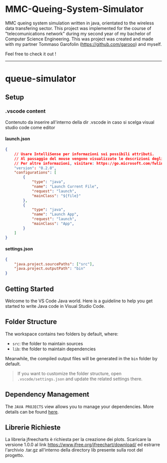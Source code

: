 # MMC-Queing-System-Simulator

MMC queing system simulation written in java, orientated to the wireless data transfering sector. This project was implemented for the course of "telecomunications network" during my second year of my bachelor of Computer Science Engineering. This was project was created and made with my partner Tommaso Garofolin (https://github.com/garooo) and myself.

Feel free to check it out !








-------------------------------------------------------------------------------------------------------------------------------------------------------------------------------








# queue-simulator

## Setup

### .vscode content

Contenuto da inserire all'interno della dir .vscode in caso si scelga visual studio code come editor

#### launch.json

```json
{
    // Usare IntelliSense per informazioni sui possibili attributi.
    // Al passaggio del mouse vengono visualizzate le descrizioni degli attributi esistenti.
    // Per altre informazioni, visitare: https://go.microsoft.com/fwlink/?linkid=830387
    "version": "0.2.0",
    "configurations": [
        {
            "type": "java",
            "name": "Launch Current File",
            "request": "launch",
            "mainClass": "${file}"
        },
        {
            "type": "java",
            "name": "Launch App",
            "request": "launch",
            "mainClass": "App",
        }
    ]
}
```

#### settings.json

```json
{
    "java.project.sourcePaths": ["src"],
    "java.project.outputPath": "bin"
}
```

## Getting Started

Welcome to the VS Code Java world. Here is a guideline to help you get started to write Java code in Visual Studio Code.

## Folder Structure

The workspace contains two folders by default, where:

- `src`: the folder to maintain sources
- `lib`: the folder to maintain dependencies

Meanwhile, the compiled output files will be generated in the `bin` folder by default.

> If you want to customize the folder structure, open `.vscode/settings.json` and update the related settings there.

## Dependency Management

The `JAVA PROJECTS` view allows you to manage your dependencies. More details can be found [here](https://github.com/microsoft/vscode-java-dependency#manage-dependencies).


## Librerie Richieste

La libreria jfreecharts è richiesta per la creazione dei plots. Scaricare la versione 1.0.0 al link https://www.jfree.org/jfreechart/download/ ed estrarre l'archivio .tar.gz all'interno della directory lib presente sulla root del progetto.
